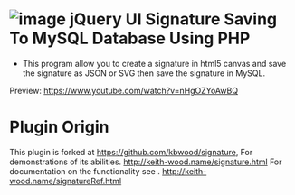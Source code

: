 
![image](https://user-images.githubusercontent.com/13925864/80160133-6a9c3c00-85ff-11ea-89c5-588cf428bd51.png)
jQuery UI Signature Saving To MySQL Database Using PHP
================
 - This program allow you to create a signature in html5 canvas and save the signature as JSON or SVG then save the signature in MySQL.

Preview:
https://www.youtube.com/watch?v=nHgOZYoAwBQ

Plugin Origin
================
This plugin is forked at https://github.com/kbwood/signature, 
For demonstrations of its abilities. http://keith-wood.name/signature.html
For documentation on the functionality see . http://keith-wood.name/signatureRef.html

